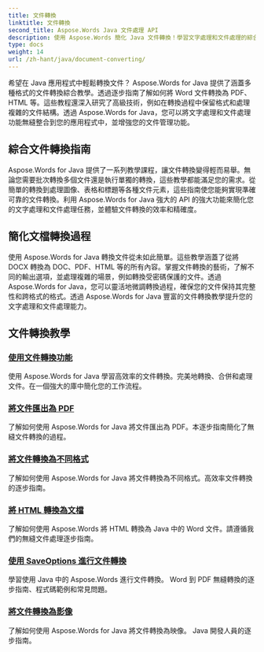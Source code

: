 ```yaml
---
title: 文件轉換
linktitle: 文件轉換
second_title: Aspose.Words Java 文件處理 API
description: 使用 Aspose.Words 簡化 Java 文件轉換！學習文字處理和文件處理的綜合指南
type: docs
weight: 14
url: /zh-hant/java/document-converting/
---
```


希望在 Java 應用程式中輕鬆轉換文件？ Aspose.Words for Java 提供了涵蓋多種格式的文件轉換綜合教學。透過逐步指南了解如何將 Word 文件轉換為 PDF、HTML 等。這些教程還深入研究了高級技術，例如在轉換過程中保留格式和處理複雜的文件結構。透過 Aspose.Words for Java，您可以將文字處理和文件處理功能無縫整合到您的應用程式中，並增強您的文件管理功能。

## 綜合文件轉換指南

Aspose.Words for Java 提供了一系列教學課程，讓文件轉換變得輕而易舉。無論您需要批次轉換多個文件還是執行單獨的轉換，這些教學都能滿足您的需求。從簡單的轉換到處理圖像、表格和標題等各種文件元素，這些指南使您能夠實現準確可靠的文件轉換。利用 Aspose.Words for Java 強大的 API 的強大功能來簡化您的文字處理和文件處理任務，並體驗文件轉換的效率和精確度。

## 簡化文檔轉換過程

使用 Aspose.Words for Java 轉換文件從未如此簡單。這些教學涵蓋了從將 DOCX 轉換為 DOC、PDF、HTML 等的所有內容。掌握文件轉換的藝術，了解不同的輸出選項，並處理複雜的場景，例如轉換受密碼保護的文件。透過 Aspose.Words for Java，您可以靈活地微調轉換過程，確保您的文件保持其完整性和跨格式的格式。透過 Aspose.Words for Java 豐富的文件轉換教學提升您的文字處理和文件處理能力。

## 文件轉換教學

### [使用文件轉換功能](./using-document-converting/)
使用 Aspose.Words for Java 學習高效率的文件轉換。完美地轉換、合併和處理文件。在一個強大的庫中簡化您的工作流程。
### [將文件匯出為 PDF](./exporting-documents-to-pdf/)
了解如何使用 Aspose.Words for Java 將文件匯出為 PDF。本逐步指南簡化了無縫文件轉換的過程。
### [將文件轉換為不同格式](./converting-documents-different-formats/)
了解如何使用 Aspose.Words for Java 將文件轉換為不同格式。高效率文件轉換的逐步指南。
### [將 HTML 轉換為文檔](./converting-html-documents/)
了解如何使用 Aspose.Words 將 HTML 轉換為 Java 中的 Word 文件。請遵循我們的無縫文件處理逐步指南。
### [使用 SaveOptions 進行文件轉換](./document-conversion-saveoptions/)
學習使用 Java 中的 Aspose.Words 進行文件轉換。 Word 到 PDF 無縫轉換的逐步指南、程式碼範例和常見問題。
### [將文件轉換為影像](./converting-documents-images/)
了解如何使用 Aspose.Words for Java 將文件轉換為映像。 Java 開發人員的逐步指南。